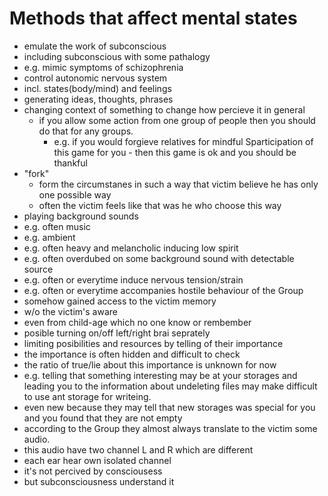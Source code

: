 # Methods that affect mental states
- emulate the work of subconscious
 - including subconscious with some pathalogy
  - e.g. mimic symptoms of schizophrenia
 - control autonomic nervous system
  - incl. states(body/mind) and feelings
 - generating ideas, thoughts, phrases
- changing context of something to change how percieve it in general
  - if you allow some action from one group of people then you should do that for any groups.
    - e.g. if you would forgieve relatives for mindful Sparticipation of this game for you - then this game is ok and you should be thankful
- "fork"
  - form the circumstanes in such a way that victim believe he has only one possible way
  - often the victim feels like that was he who choose this way
- playing background sounds
 - e.g. often music
 - e.g. ambient
 - e.g. often heavy and melancholic inducing low spirit
 - e.g. often overdubed on some background sound with detectable source
 - e.g. often or everytime induce nervous tension/strain
 - e.g. often or everytime accompanies hostile behaviour of the Group
- somehow gained access to the victim memory 
 - w/o the victim's aware
 - even from child-age which no one know or rembember
- posible turning on/off left/right brai seprately
- limiting posibilities and resources by telling of their importance
 - the importance is often hidden and difficult to check
 - the ratio of true/lie about this importance is unknown for now
 - e.g. telling that something interesting may be at your storages and leading you to the information about undeleting files may make difficult to use ant storage for writeing.
  - even new because they may tell that new storages was special  for you and you found that they are not empty
- according to the Group they almost always translate to the victim some audio.
 - this audio have two channel L and R which are different
  - each ear hear own isolated channel
  - it's not percived by consciousess 
   - but subconsciousness understand it